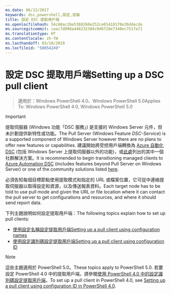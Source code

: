 ```yaml
---
ms.date: 06/12/2017
keywords: dsc,powershell,設定,安裝
title: 設定 DSC 提取用戶端
ms.openlocfilehash: 54c68ac26e5388260e252ce01418170e26ddecde
ms.sourcegitcommit: caac7d098a448232304c9d6728e7340ec7517a71
ms.translationtype: HT
ms.contentlocale: zh-TW
ms.lasthandoff: 03/18/2019
ms.locfileid: "58054249"
---
```

# <a name="setting-up-a-dsc-pull-client"></a><span data-ttu-id="9014c-103">設定 DSC 提取用戶端</span><span class="sxs-lookup"><span data-stu-id="9014c-103">Setting up a DSC pull client</span></span>

> <span data-ttu-id="9014c-104">適用於：Windows PowerShell 4.0、Windows PowerShell 5.0</span><span class="sxs-lookup"><span data-stu-id="9014c-104">Applies To: Windows PowerShell 4.0, Windows PowerShell 5.0</span></span>

> [!IMPORTANT]
> <span data-ttu-id="9014c-105">提取伺服器 (Windows 功能「DSC 服務」) 是支援的 Windows Server 元件，但未計劃提供新特性或功能。</span><span class="sxs-lookup"><span data-stu-id="9014c-105">The Pull Server (Windows Feature *DSC-Service*) is a supported component of Windows Server however there are no plans to offer new features or capabilities.</span></span> <span data-ttu-id="9014c-106">建議開始將受控用戶端轉換為 [Azure 自動化 DSC](/azure/automation/automation-dsc-getting-started) (包括 Windows Server 上提取伺服器以外的功能)，或[此處](pullserver.md#community-solutions-for-pull-service)列出的其中一個社群解決方案。</span><span class="sxs-lookup"><span data-stu-id="9014c-106">It is recommended to begin transitioning managed clients to [Azure Automation DSC](/azure/automation/automation-dsc-getting-started) (includes features beyond Pull Server on Windows Server) or one of the community solutions listed [here](pullserver.md#community-solutions-for-pull-service).</span></span>

<span data-ttu-id="9014c-107">必須告知每個目標節點使用提取模式和指定的 URL 或檔案位置，它可從中連絡提取伺服器以取得設定和資源，以及傳送報表資料。</span><span class="sxs-lookup"><span data-stu-id="9014c-107">Each target node has to be told to use pull mode and given the URL or file location where it can contact the pull server to get configurations and resources, and where it should send report data.</span></span>

<span data-ttu-id="9014c-108">下列主題說明如何設定提取用戶端：</span><span class="sxs-lookup"><span data-stu-id="9014c-108">The following topics explain how to set up pull clients:</span></span>

* [<span data-ttu-id="9014c-109">使用設定名稱設定提取用戶端</span><span class="sxs-lookup"><span data-stu-id="9014c-109">Setting up a pull client using configuration names</span></span>](pullClientConfigNames.md)
* [<span data-ttu-id="9014c-110">使用設定識別碼設定提取用戶端</span><span class="sxs-lookup"><span data-stu-id="9014c-110">Setting up a pull client using configuration ID</span></span>](pullClientConfigID.md)

> [!NOTE]
> <span data-ttu-id="9014c-111">這些主題適用於 PowerShell 5.0。</span><span class="sxs-lookup"><span data-stu-id="9014c-111">These topics apply to PowerShell 5.0.</span></span> <span data-ttu-id="9014c-112">若要設定 PowerShell 4.0 中的提取用戶端，請參閱[使用 PowerShell 4.0 中的設定識別碼設定提取用戶端](pullClientConfigID4.md)。</span><span class="sxs-lookup"><span data-stu-id="9014c-112">To set up a pull client in PowerShell 4.0, see [Setting up a pull client using configuration ID in PowerShell 4.0](pullClientConfigID4.md).</span></span>